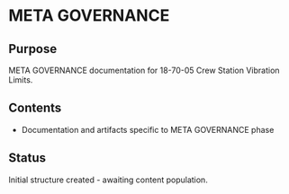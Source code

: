 # META GOVERNANCE

## Purpose
META GOVERNANCE documentation for 18-70-05 Crew Station Vibration Limits.

## Contents
- Documentation and artifacts specific to META GOVERNANCE phase

## Status
Initial structure created - awaiting content population.

